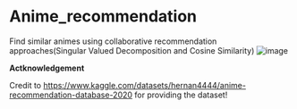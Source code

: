 # Anime_recommendation

Find similar animes using collaborative recommendation approaches(Singular Valued Decomposition and Cosine Similarity)
![image](https://user-images.githubusercontent.com/84426364/196785281-9bed8867-a8ad-42b3-bdfa-299835f36a38.png)



**Actknowledgement**

Credit to https://www.kaggle.com/datasets/hernan4444/anime-recommendation-database-2020 for providing the dataset!
